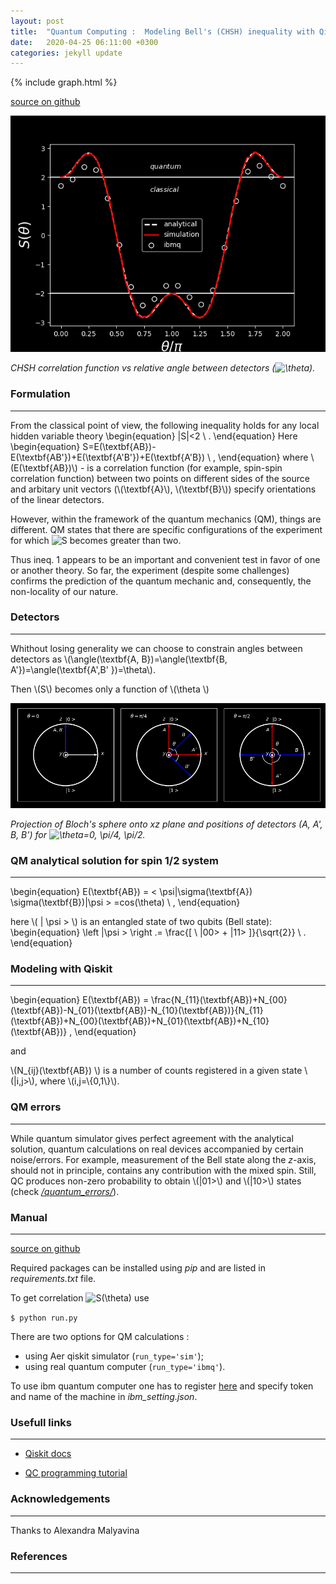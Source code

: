 ```yaml
---
layout: post
title:  "Quantum Computing :  Modeling Bell's (CHSH) inequality with Qiskit"
date:   2020-04-25 06:11:00 +0300
categories: jekyll update
---
```


<script type="text/javascript"
        src="https://cdnjs.cloudflare.com/ajax/libs/mathjax/2.7.0/MathJax.js?config=TeX-AMS_CHTML"></script>
<script type="text/x-mathjax-config">
        MathJax.Hub.Config({
          TeX: { equationNumbers: { autoNumber: "AMS" } }
        });
        </script>

{% include graph.html %}

[source on github](https://github.com/geonda/quantum-computing)

![CHSH correlation function (S) vs relative angle between detectors ($\theta$).](/images/correlation.png)

*CHSH correlation function vs relative angle between detectors (![\theta](https://render.githubusercontent.com/render/math?math=%5Ctheta)).*

### Formulation
---

From the classical point of view, the following inequality holds for any local hidden variable theory
\begin{equation}
 \|S\|<2 \ .
\end{equation}
Here
\begin{equation}
S=E(\textbf{AB})-E(\textbf{AB'})+E(\textbf{A'B'})+E(\textbf{A'B}) \ ,
\end{equation}
where \\(E(\textbf{AB})\\) - is a correlation function (for example, spin-spin correlation function) between two points on different sides of the source and arbitary unit vectors (\\(\textbf{A}\\), \\(\textbf{B}\\)) specify orientations of the linear detectors.

However, within the framework of the quantum mechanics (QM), things are different. QM states that there are specific configurations of the experiment for which ![S](https://render.githubusercontent.com/render/math?math=S) becomes greater than two.  

Thus ineq. 1 appears to be an important and convenient test in favor of one or another theory.  So far, the experiment (despite some challenges) confirms the prediction of the quantum mechanic and, consequently, the non-locality of our nature.

### Detectors
---

Whithout losing generality we can choose to constrain angles between detectors as \\(\angle(\textbf{A, B})=\angle(\textbf{B, A'})=\angle(\textbf{A',B' })=\theta\\). 

Then \\(S\\) becomes only a function of \\(\theta \\)

 ![Positions of detectors (A, A', B, B'). Bloch's spheres were projected onto xz plane.](/images/bloch_sphere.png)

*Projection of Bloch's sphere onto xz plane and positions of detectors (A, A', B, B') for ![\theta=0, \pi/4, \pi/2](https://render.githubusercontent.com/render/math?math=%5Ctheta%3D0%2C%20%5Cpi%2F4%2C%20%5Cpi%2F2).*

### QM analytical solution for spin 1/2 system
---

\begin{equation}
E(\textbf{AB}) = < \psi|\sigma(\textbf{A}) \sigma(\textbf{B})|\psi > =cos(\theta) \ ,
\end{equation}


here \\( \| \psi >  \\) is an entangled state of two qubits (Bell state):
\begin{equation}
\left |\psi > \right .= \frac{\[ \ |00> + |11> \]}{\sqrt{2}} \ .
\end{equation}


### Modeling with Qiskit
----

\begin{equation}
E(\textbf{AB}) = \frac{N_{11}(\textbf{AB})+N_{00}(\textbf{AB})-N_{01}(\textbf{AB})-N_{10}(\textbf{AB})}{N_{11}(\textbf{AB})+N_{00}(\textbf{AB})+N_{01}(\textbf{AB})+N_{10}(\textbf{AB})} ,
\end{equation}

and

\\(N_{ij}(\textbf{AB}) \\) is a number of counts registered in a given state \\(\|i,j>\\), where \\(i,j=\\{0,1\\}\\).

### QM errors
---

While quantum simulator gives perfect agreement with the analytical solution, quantum calculations on real devices accompanied by certain noise/errors.  For example, measurement of the  Bell state  along the *z*-axis, should not in principle, contains any contribution with the mixed spin. Still, QC produces non-zero probability to obtain  \\(\|01>\\) and \\(\|10>\\) states (check  [*/quantum_errors/*](https://github.com/geonda/quantum-computing/tree/master/quantum_errors/)).

### Manual
---

[source on github](https://github.com/geonda/quantum-computing)

Required packages can be installed using *pip* and are listed in *requirements.txt* file.

To get correlation ![S(\theta)](https://render.githubusercontent.com/render/math?math=S(%5Ctheta)) use

`$ python run.py`

There are two options for QM calculations :
- using Aer qiskit simulator (`run_type='sim'`); 
- using real quantum computer (`run_type='ibmq'`).

To use ibm quantum computer one has to register [here](https://quantum-computing.ibm.com) and specify token and name of the machine in *ibm_setting.json*.

### Usefull links
---

- [Qiskit docs](https://qiskit.org/textbook/ch-ex/hello-qiskit.html#Bell-test-for-classical-variables)

- [QC programming tutorial](https://pythonprogramming.net/quantum-computer-programming-tutorial/)

### Acknowledgements 
---
Thanks to Alexandra Malyavina 

### References
---
